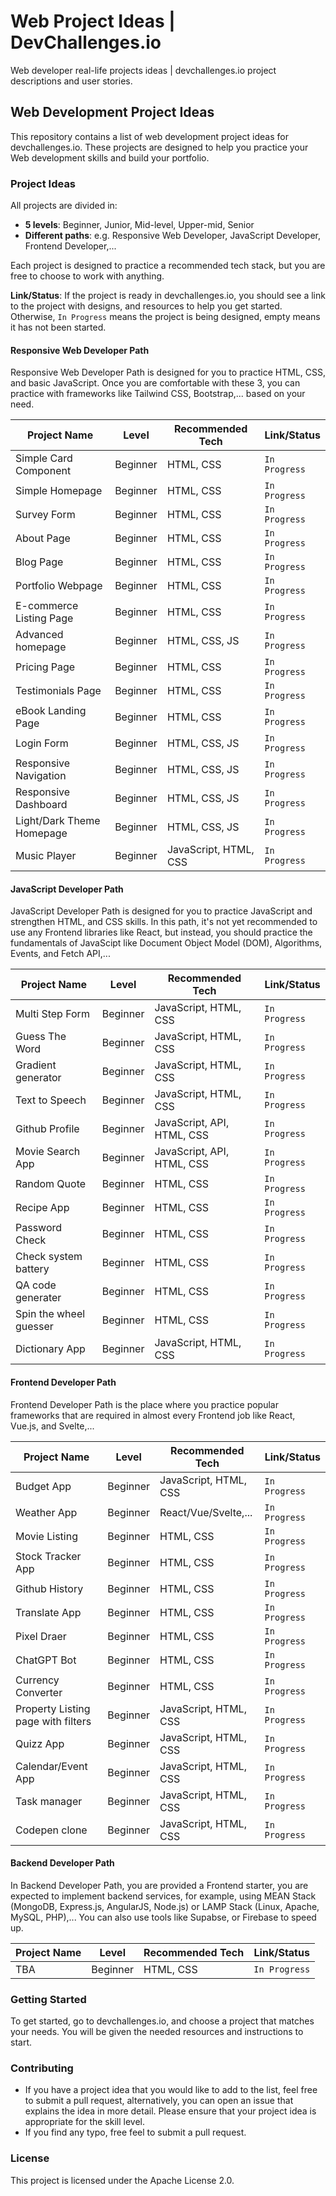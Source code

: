 # Web Project Ideas | DevChallenges.io
Web developer real-life projects ideas | devchallenges.io project descriptions and user stories.

## Web Development Project Ideas

This repository contains a list of web development project ideas for devchallenges.io. 
These projects are designed to help you practice your Web development skills and build your portfolio.

### Project Ideas

All projects are divided in:
- **5 levels**: Beginner, Junior, Mid-level, Upper-mid, Senior
- **Different paths**: e.g. Responsive Web Developer, JavaScript Developer, Frontend Developer,...

Each project is designed to practice a recommended tech stack, but you are free to choose to work with anything. 

**Link/Status**: If the project is ready in devchallenges.io, you should see a link to the project with designs, and resources to help you get started. Otherwise, `In Progress` means the project is being designed, empty means it has not been started.

#### Responsive Web Developer Path

Responsive Web Developer Path is designed for you to practice HTML, CSS, and basic JavaScript. Once you are comfortable with these 3, you can practice with frameworks like Tailwind CSS, Bootstrap,... based on your need.

| Project Name | Level | Recommended Tech | Link/Status
| --- | --- | --- | --- |
| Simple Card Component                        | Beginner       | HTML, CSS         | `In Progress` 
| Simple Homepage                              | Beginner       | HTML, CSS         | `In Progress`
| Survey Form                                  | Beginner       | HTML, CSS         | `In Progress`
| About Page                                   | Beginner       | HTML, CSS         | `In Progress`
| Blog Page                                    | Beginner       | HTML, CSS         | `In Progress`
| Portfolio Webpage                            | Beginner       | HTML, CSS         | `In Progress`
| E-commerce Listing Page                      | Beginner       | HTML, CSS         | `In Progress`
| Advanced homepage                            | Beginner       | HTML, CSS, JS     | `In Progress`
| Pricing Page                                 | Beginner       | HTML, CSS         | `In Progress`
| Testimonials Page                            | Beginner       | HTML, CSS         | `In Progress`
| eBook Landing Page                           | Beginner       | HTML, CSS         | `In Progress`
| Login Form                                   | Beginner       | HTML, CSS, JS     | `In Progress`
| Responsive Navigation                        | Beginner       | HTML, CSS, JS     | `In Progress`
| Responsive Dashboard                         | Beginner       | HTML, CSS, JS     | `In Progress`
| Light/Dark Theme Homepage                    | Beginner       | HTML, CSS, JS     | `In Progress`
| Music Player                                 | Beginner       | JavaScript, HTML, CSS                | `In Progress` 

#### JavaScript Developer Path

JavaScript Developer Path is designed for you to practice JavaScript and strengthen HTML, and CSS skills. In this path, it's not yet recommended to use any Frontend libraries like React, but instead, you should practice the fundamentals of JavaScipt like Document Object Model (DOM), Algorithms, Events, and Fetch API,...

| Project Name | Level | Recommended Tech | Link/Status
| --- | --- | --- | --- |
| Multi Step Form                        | Beginner       | JavaScript, HTML, CSS                | `In Progress` 
| Guess The Word                         | Beginner       | JavaScript, HTML, CSS                | `In Progress` 
| Gradient generator                     | Beginner       | JavaScript, HTML, CSS                | `In Progress` 
| Text to Speech                         | Beginner       | JavaScript, HTML, CSS                | `In Progress` 
| Github Profile                         | Beginner       | JavaScript, API, HTML, CSS                | `In Progress` 
| Movie Search App                       | Beginner       | JavaScript, API, HTML, CSS                | `In Progress` 
| Random Quote                           | Beginner       | HTML, CSS                     | `In Progress` 
| Recipe App                             | Beginner       | HTML, CSS                     | `In Progress` 
| Password Check                         | Beginner       | HTML, CSS                     | `In Progress` 
| Check system battery                   | Beginner       | HTML, CSS                     | `In Progress` 
| QA code generater                      | Beginner       | HTML, CSS                     | `In Progress` 
| Spin the wheel guesser                 | Beginner       | HTML, CSS                     | `In Progress` 
| Dictionary App                  | Beginner    | JavaScript, HTML, CSS            | `In Progress` 


#### Frontend Developer Path

Frontend Developer Path is the place where you practice popular frameworks that are required in almost every Frontend job like React, Vue.js, and Svelte,...

| Project Name | Level | Recommended Tech | Link/Status
| --- | --- | --- | --- |
| Budget App                          | Beginner       | JavaScript, HTML, CSS                | `In Progress` 
| Weather App                         | Beginner       | React/Vue/Svelte,...          | `In Progress` 
| Movie Listing                       | Beginner       | HTML, CSS                     | `In Progress` 
| Stock Tracker App                   | Beginner       | HTML, CSS                     | `In Progress` 
| Github History                      | Beginner       | HTML, CSS                     | `In Progress` 
| Translate App                       | Beginner       | HTML, CSS                     | `In Progress` 
| Pixel Draer                         | Beginner       | HTML, CSS                     | `In Progress` 
| ChatGPT Bot                         | Beginner       | HTML, CSS                     | `In Progress` 
| Currency Converter                  | Beginner       | HTML, CSS                     | `In Progress` 
| Property Listing page with filters  | Beginner    | JavaScript, HTML, CSS            | `In Progress` 
| Quizz App                           | Beginner    | JavaScript, HTML, CSS            | `In Progress` 
| Calendar/Event App                  | Beginner    | JavaScript, HTML, CSS            | `In Progress` 
| Task manager                  | Beginner    | JavaScript, HTML, CSS            | `In Progress` 
| Codepen clone                          | Beginner       | JavaScript, HTML, CSS                | `In Progress` 

#### Backend Developer Path

In Backend Developer Path, you are provided a Frontend starter, you are expected to implement backend services, for example, using MEAN Stack (MongoDB, Express.js, AngularJS, Node.js) or LAMP Stack (Linux, Apache, MySQL, PHP),... You can also use tools like Supabse, or Firebase to speed up.

| Project Name | Level | Recommended Tech | Link/Status
| --- | --- | --- | --- |
| TBA                         | Beginner       | HTML, CSS                     | `In Progress` 

### Getting Started

To get started, go to devchallenges.io, and choose a project that matches your needs. You will be given the needed resources and instructions to start. 

### Contributing

- If you have a project idea that you would like to add to the list, feel free to submit a pull request, alternatively, you can open an issue that explains the idea in more detail. Please ensure that your project idea is appropriate for the skill level.
- If you find any typo, free feel to submit a pull request.


### License

This project is licensed under the Apache License 2.0.

